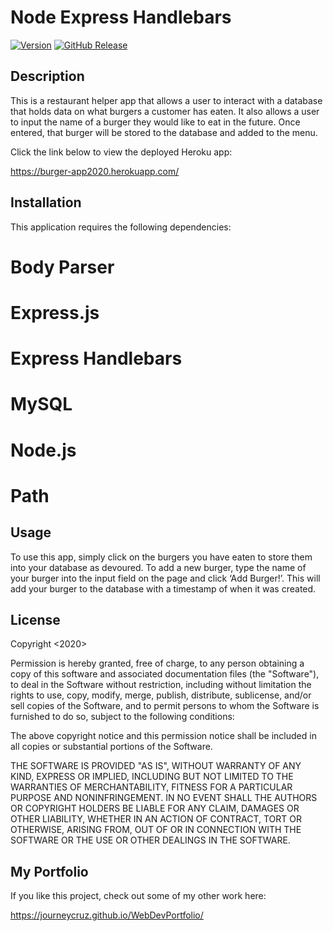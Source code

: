 # Node Express Handlebars

[![Version](https://badge.fury.io/gh/tterb%2FHyde.svg)](https://badge.fury.io/gh/tterb%2FHyde)
[![GitHub Release](https://img.shields.io/github/release/tterb/PlayMusic.svg?style=flat)]() 

## Description 
            
This is a restaurant helper app that allows a user to interact with a database that holds data on what burgers a customer has eaten. It also allows a user to input the name of a burger they would like to eat in the future. Once entered, that burger will be stored to the database and added to the menu.

Click the link below to view the deployed Heroku app:

https://burger-app2020.herokuapp.com/    
            
            
## Installation
            
This application requires the following dependencies:

# Body Parser 
# Express.js 
# Express Handlebars
# MySQL
# Node.js
# Path

            
## Usage 
            
To use this app, simply click on the burgers you have eaten to store them into your database as devoured. To add a new burger, type the name of your burger into the input field on the page and click ‘Add Burger!’. This will add your burger to the database with a timestamp of when it was created.  
            
            
## License
            
Copyright <2020> <COPYRIGHT Journey Cruz>

Permission is hereby granted, free of charge, to any person obtaining a copy of this software and associated documentation files (the "Software"), to deal in the Software without restriction, including without limitation the rights to use, copy, modify, merge, publish, distribute, sublicense, and/or sell copies of the Software, and to permit persons to whom the Software is furnished to do so, subject to the following conditions:
                
The above copyright notice and this permission notice shall be included in all copies or substantial portions of the Software.
                
THE SOFTWARE IS PROVIDED "AS IS", WITHOUT WARRANTY OF ANY KIND, EXPRESS OR IMPLIED, INCLUDING BUT NOT LIMITED TO THE WARRANTIES OF MERCHANTABILITY, FITNESS FOR A PARTICULAR PURPOSE AND NONINFRINGEMENT. IN NO EVENT SHALL THE AUTHORS OR COPYRIGHT HOLDERS BE LIABLE FOR ANY CLAIM, DAMAGES OR OTHER LIABILITY, WHETHER IN AN ACTION OF CONTRACT, TORT OR OTHERWISE, ARISING FROM, OUT OF OR IN CONNECTION WITH THE SOFTWARE OR THE USE OR OTHER DEALINGS IN THE SOFTWARE.
                
## My Portfolio

If you like this project, check out some of my other work here:

https://journeycruz.github.io/WebDevPortfolio/
